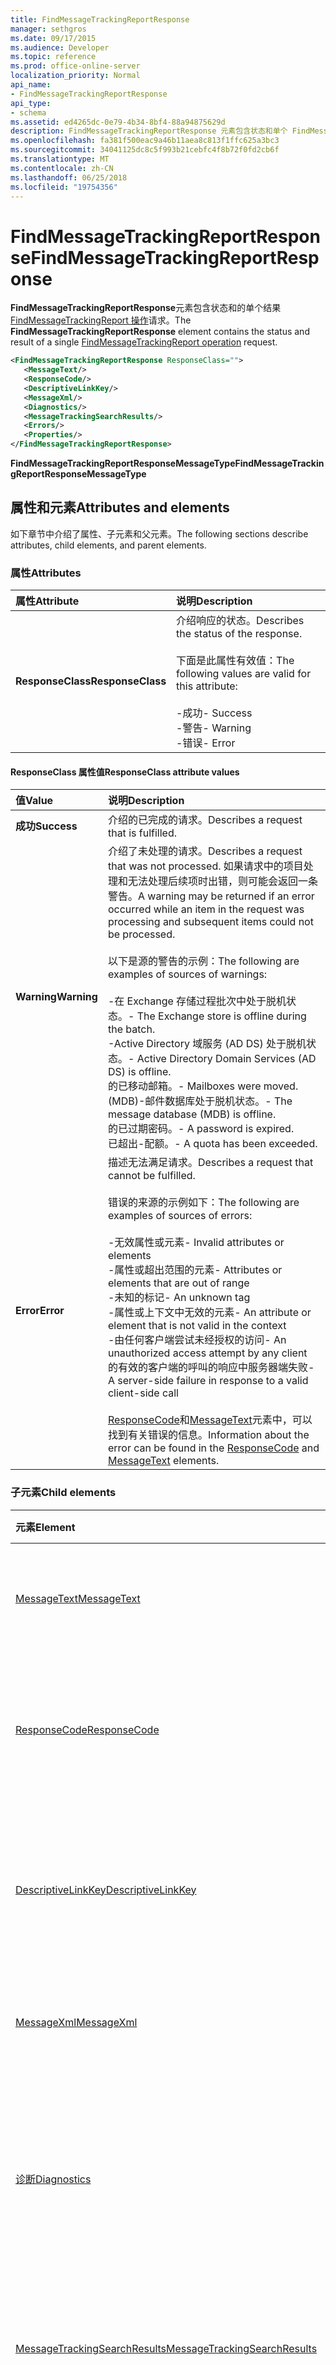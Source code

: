 ```yaml
---
title: FindMessageTrackingReportResponse
manager: sethgros
ms.date: 09/17/2015
ms.audience: Developer
ms.topic: reference
ms.prod: office-online-server
localization_priority: Normal
api_name:
- FindMessageTrackingReportResponse
api_type:
- schema
ms.assetid: ed4265dc-0e79-4b34-8bf4-88a94875629d
description: FindMessageTrackingReportResponse 元素包含状态和单个 FindMessageTrackingReport 操作请求的结果。
ms.openlocfilehash: fa381f500eac9a46b11aea8c813f1ffc625a3bc3
ms.sourcegitcommit: 34041125dc8c5f993b21cebfc4f8b72f0fd2cb6f
ms.translationtype: MT
ms.contentlocale: zh-CN
ms.lasthandoff: 06/25/2018
ms.locfileid: "19754356"
---
```

# <a name="findmessagetrackingreportresponse"></a><span data-ttu-id="0483e-103">FindMessageTrackingReportResponse</span><span class="sxs-lookup"><span data-stu-id="0483e-103">FindMessageTrackingReportResponse</span></span>

<span data-ttu-id="0483e-104">**FindMessageTrackingReportResponse**元素包含状态和的单个结果[FindMessageTrackingReport 操作](findmessagetrackingreport-operation.md)请求。</span><span class="sxs-lookup"><span data-stu-id="0483e-104">The **FindMessageTrackingReportResponse** element contains the status and result of a single [FindMessageTrackingReport operation](findmessagetrackingreport-operation.md) request.</span></span> 
  
```xml
<FindMessageTrackingReportResponse ResponseClass="">
   <MessageText/>
   <ResponseCode/>
   <DescriptiveLinkKey/>
   <MessageXml/>
   <Diagnostics/>
   <MessageTrackingSearchResults/>
   <Errors/>
   <Properties/>
</FindMessageTrackingReportResponse>
```

 <span data-ttu-id="0483e-105">**FindMessageTrackingReportResponseMessageType**</span><span class="sxs-lookup"><span data-stu-id="0483e-105">**FindMessageTrackingReportResponseMessageType**</span></span>
## <a name="attributes-and-elements"></a><span data-ttu-id="0483e-106">属性和元素</span><span class="sxs-lookup"><span data-stu-id="0483e-106">Attributes and elements</span></span>

<span data-ttu-id="0483e-107">如下章节中介绍了属性、子元素和父元素。</span><span class="sxs-lookup"><span data-stu-id="0483e-107">The following sections describe attributes, child elements, and parent elements.</span></span>
  
### <a name="attributes"></a><span data-ttu-id="0483e-108">属性</span><span class="sxs-lookup"><span data-stu-id="0483e-108">Attributes</span></span>

|<span data-ttu-id="0483e-109">**属性**</span><span class="sxs-lookup"><span data-stu-id="0483e-109">**Attribute**</span></span>|<span data-ttu-id="0483e-110">**说明**</span><span class="sxs-lookup"><span data-stu-id="0483e-110">**Description**</span></span>|
|:-----|:-----|
|<span data-ttu-id="0483e-111">**ResponseClass**</span><span class="sxs-lookup"><span data-stu-id="0483e-111">**ResponseClass**</span></span> <br/> | <span data-ttu-id="0483e-112">介绍响应的状态。</span><span class="sxs-lookup"><span data-stu-id="0483e-112">Describes the status of the response.</span></span><br/><br/> <span data-ttu-id="0483e-113">下面是此属性有效值：</span><span class="sxs-lookup"><span data-stu-id="0483e-113">The following values are valid for this attribute:</span></span>  <br/><br/><span data-ttu-id="0483e-114">-成功</span><span class="sxs-lookup"><span data-stu-id="0483e-114">-  Success</span></span>  <br/><span data-ttu-id="0483e-115">-警告</span><span class="sxs-lookup"><span data-stu-id="0483e-115">-  Warning</span></span>  <br/><span data-ttu-id="0483e-116">-错误</span><span class="sxs-lookup"><span data-stu-id="0483e-116">-  Error</span></span>  <br/> |
   
#### <a name="responseclass-attribute-values"></a><span data-ttu-id="0483e-117">ResponseClass 属性值</span><span class="sxs-lookup"><span data-stu-id="0483e-117">ResponseClass attribute values</span></span>

|<span data-ttu-id="0483e-118">**值**</span><span class="sxs-lookup"><span data-stu-id="0483e-118">**Value**</span></span>|<span data-ttu-id="0483e-119">**说明**</span><span class="sxs-lookup"><span data-stu-id="0483e-119">**Description**</span></span>|
|:-----|:-----|
|<span data-ttu-id="0483e-120">**成功**</span><span class="sxs-lookup"><span data-stu-id="0483e-120">**Success**</span></span> <br/> |<span data-ttu-id="0483e-121">介绍的已完成的请求。</span><span class="sxs-lookup"><span data-stu-id="0483e-121">Describes a request that is fulfilled.</span></span>  <br/> |
|<span data-ttu-id="0483e-122">**Warning**</span><span class="sxs-lookup"><span data-stu-id="0483e-122">**Warning**</span></span> <br/> | <span data-ttu-id="0483e-123">介绍了未处理的请求。</span><span class="sxs-lookup"><span data-stu-id="0483e-123">Describes a request that was not processed.</span></span> <span data-ttu-id="0483e-124">如果请求中的项目处理和无法处理后续项时出错，则可能会返回一条警告。</span><span class="sxs-lookup"><span data-stu-id="0483e-124">A warning may be returned if an error occurred while an item in the request was processing and subsequent items could not be processed.</span></span> <br/><br/><span data-ttu-id="0483e-125">以下是源的警告的示例：</span><span class="sxs-lookup"><span data-stu-id="0483e-125">The following are examples of sources of warnings:</span></span> <br/> <br/><span data-ttu-id="0483e-126">-在 Exchange 存储过程批次中处于脱机状态。</span><span class="sxs-lookup"><span data-stu-id="0483e-126">-  The Exchange store is offline during the batch.</span></span>  <br/><span data-ttu-id="0483e-127">-Active Directory 域服务 (AD DS) 处于脱机状态。</span><span class="sxs-lookup"><span data-stu-id="0483e-127">-  Active Directory Domain Services (AD DS) is offline.</span></span>  <br/><span data-ttu-id="0483e-128">的已移动邮箱。</span><span class="sxs-lookup"><span data-stu-id="0483e-128">-  Mailboxes were moved.</span></span>  <br/><span data-ttu-id="0483e-129">(MDB)-邮件数据库处于脱机状态。</span><span class="sxs-lookup"><span data-stu-id="0483e-129">-  The message database (MDB) is offline.</span></span>  <br/><span data-ttu-id="0483e-130">的已过期密码。</span><span class="sxs-lookup"><span data-stu-id="0483e-130">-  A password is expired.</span></span>  <br/><span data-ttu-id="0483e-131">已超出-配额。</span><span class="sxs-lookup"><span data-stu-id="0483e-131">-  A quota has been exceeded.</span></span>  <br/> |
|<span data-ttu-id="0483e-132">**Error**</span><span class="sxs-lookup"><span data-stu-id="0483e-132">**Error**</span></span> <br/> | <span data-ttu-id="0483e-133">描述无法满足请求。</span><span class="sxs-lookup"><span data-stu-id="0483e-133">Describes a request that cannot be fulfilled.</span></span> <br/><br/><span data-ttu-id="0483e-134">错误的来源的示例如下：</span><span class="sxs-lookup"><span data-stu-id="0483e-134">The following are examples of sources of errors:</span></span>  <br/><br/><span data-ttu-id="0483e-135">-无效属性或元素</span><span class="sxs-lookup"><span data-stu-id="0483e-135">-  Invalid attributes or elements</span></span>  <br/><span data-ttu-id="0483e-136">-属性或超出范围的元素</span><span class="sxs-lookup"><span data-stu-id="0483e-136">-  Attributes or elements that are out of range</span></span>  <br/><span data-ttu-id="0483e-137">-未知的标记</span><span class="sxs-lookup"><span data-stu-id="0483e-137">-  An unknown tag</span></span>  <br/><span data-ttu-id="0483e-138">-属性或上下文中无效的元素</span><span class="sxs-lookup"><span data-stu-id="0483e-138">-  An attribute or element that is not valid in the context</span></span>  <br/><span data-ttu-id="0483e-139">-由任何客户端尝试未经授权的访问</span><span class="sxs-lookup"><span data-stu-id="0483e-139">-  An unauthorized access attempt by any client</span></span>  <br/><span data-ttu-id="0483e-140">的有效的客户端的呼叫的响应中服务器端失败</span><span class="sxs-lookup"><span data-stu-id="0483e-140">-  A server-side failure in response to a valid client-side call</span></span>  <br/><br/>  <span data-ttu-id="0483e-141">[ResponseCode](responsecode.md)和[MessageText](messagetext.md)元素中，可以找到有关错误的信息。</span><span class="sxs-lookup"><span data-stu-id="0483e-141">Information about the error can be found in the [ResponseCode](responsecode.md) and [MessageText](messagetext.md) elements.</span></span>  <br/> |
   
### <a name="child-elements"></a><span data-ttu-id="0483e-142">子元素</span><span class="sxs-lookup"><span data-stu-id="0483e-142">Child elements</span></span>

|<span data-ttu-id="0483e-143">**元素**</span><span class="sxs-lookup"><span data-stu-id="0483e-143">**Element**</span></span>|<span data-ttu-id="0483e-144">**说明**</span><span class="sxs-lookup"><span data-stu-id="0483e-144">**Description**</span></span>|
|:-----|:-----|
|[<span data-ttu-id="0483e-145">MessageText</span><span class="sxs-lookup"><span data-stu-id="0483e-145">MessageText</span></span>](messagetext.md) <br/> |<span data-ttu-id="0483e-146">提供的响应状态的文本说明。</span><span class="sxs-lookup"><span data-stu-id="0483e-146">Provides a text description of the status of the response.</span></span>  <br/> |
|[<span data-ttu-id="0483e-147">ResponseCode</span><span class="sxs-lookup"><span data-stu-id="0483e-147">ResponseCode</span></span>](responsecode.md) <br/> |<span data-ttu-id="0483e-148">提供标识的特定错误的请求时遇到的错误代码。</span><span class="sxs-lookup"><span data-stu-id="0483e-148">Provides an error code that identifies the specific error that the request encountered.</span></span>  <br/> |
|[<span data-ttu-id="0483e-149">DescriptiveLinkKey</span><span class="sxs-lookup"><span data-stu-id="0483e-149">DescriptiveLinkKey</span></span>](descriptivelinkkey.md) <br/> |<span data-ttu-id="0483e-150">当前未使用，保留以供将来使用。</span><span class="sxs-lookup"><span data-stu-id="0483e-150">Currently unused and reserved for future use.</span></span> <span data-ttu-id="0483e-151">此元素包含一个值为 0。</span><span class="sxs-lookup"><span data-stu-id="0483e-151">This element contains a value of 0.</span></span>  <br/> |
|[<span data-ttu-id="0483e-152">MessageXml</span><span class="sxs-lookup"><span data-stu-id="0483e-152">MessageXml</span></span>](messagexml.md) <br/> |<span data-ttu-id="0483e-153">提供了其他错误响应信息。</span><span class="sxs-lookup"><span data-stu-id="0483e-153">Provides additional error response information.</span></span>  <br/> |
|[<span data-ttu-id="0483e-154">诊断</span><span class="sxs-lookup"><span data-stu-id="0483e-154">Diagnostics</span></span>](diagnostics.md) <br/> |<span data-ttu-id="0483e-155">包含用于生成数据中心中的跟踪功能的各种统计报告的信息。</span><span class="sxs-lookup"><span data-stu-id="0483e-155">Contains information that will be used to produce various statistical reports for the tracking feature in a DataCenter.</span></span>  <br/> |
|[<span data-ttu-id="0483e-156">MessageTrackingSearchResults</span><span class="sxs-lookup"><span data-stu-id="0483e-156">MessageTrackingSearchResults</span></span>](messagetrackingsearchresults.md) <br/> |<span data-ttu-id="0483e-157">包含和匹配的搜索要求的邮件的数组。</span><span class="sxs-lookup"><span data-stu-id="0483e-157">Contains and array of messages that match the search requirements.</span></span>  <br/> |
|[<span data-ttu-id="0483e-158">ExecutedSearchScope</span><span class="sxs-lookup"><span data-stu-id="0483e-158">ExecutedSearchScope</span></span>](executedsearchscope.md) <br/> |<span data-ttu-id="0483e-159">包含执行从中获取搜索结果的搜索范围。</span><span class="sxs-lookup"><span data-stu-id="0483e-159">Contains the scope of the search that was performed to get the search results.</span></span>  <br/> |
|[<span data-ttu-id="0483e-160">错误</span><span class="sxs-lookup"><span data-stu-id="0483e-160">Errors</span></span>](errors-ex15websvcsotherref.md) <br/> |<span data-ttu-id="0483e-161">包含用于存储通过 Web 服务返回的错误的属性包。</span><span class="sxs-lookup"><span data-stu-id="0483e-161">Contains a property bag to store errors that are returned through the Web service.</span></span>  <br/> |
|[<span data-ttu-id="0483e-162">属性 (ArrayOfTrackingPropertiesType)</span><span class="sxs-lookup"><span data-stu-id="0483e-162">Properties (ArrayOfTrackingPropertiesType)</span></span>](properties-arrayoftrackingpropertiestype.md) <br/> |<span data-ttu-id="0483e-163">包含一个或多个跟踪属性的列表。</span><span class="sxs-lookup"><span data-stu-id="0483e-163">Contains a list of one or more tracking properties.</span></span>  <br/> |
   
### <a name="parent-elements"></a><span data-ttu-id="0483e-164">父元素</span><span class="sxs-lookup"><span data-stu-id="0483e-164">Parent elements</span></span>

<span data-ttu-id="0483e-165">无。</span><span class="sxs-lookup"><span data-stu-id="0483e-165">None.</span></span>
  
## <a name="text-value"></a><span data-ttu-id="0483e-166">文本值</span><span class="sxs-lookup"><span data-stu-id="0483e-166">Text value</span></span>

<span data-ttu-id="0483e-167">无。</span><span class="sxs-lookup"><span data-stu-id="0483e-167">None.</span></span>
  
## <a name="remarks"></a><span data-ttu-id="0483e-168">备注</span><span class="sxs-lookup"><span data-stu-id="0483e-168">Remarks</span></span>

<span data-ttu-id="0483e-169">描述此元素的架构位于承载 Exchange Web Services 的 IIS 虚拟目录中。</span><span class="sxs-lookup"><span data-stu-id="0483e-169">The schema that describes this element is located in the IIS virtual directory that hosts Exchange Web Services.</span></span>
  
## <a name="element-information"></a><span data-ttu-id="0483e-170">元素信息</span><span class="sxs-lookup"><span data-stu-id="0483e-170">Element information</span></span>

|||
|:-----|:-----|
|<span data-ttu-id="0483e-171">命名空间</span><span class="sxs-lookup"><span data-stu-id="0483e-171">Namespace</span></span>  <br/> |http://schemas.microsoft.com/exchange/services/2006/messages  <br/> |
|<span data-ttu-id="0483e-172">架构名称</span><span class="sxs-lookup"><span data-stu-id="0483e-172">Schema Name</span></span>  <br/> |<span data-ttu-id="0483e-173">消息架构</span><span class="sxs-lookup"><span data-stu-id="0483e-173">Messages schema</span></span>  <br/> |
|<span data-ttu-id="0483e-174">验证文件</span><span class="sxs-lookup"><span data-stu-id="0483e-174">Validation File</span></span>  <br/> |<span data-ttu-id="0483e-175">Messages.xsd</span><span class="sxs-lookup"><span data-stu-id="0483e-175">Messages.xsd</span></span>  <br/> |
|<span data-ttu-id="0483e-176">可以为空</span><span class="sxs-lookup"><span data-stu-id="0483e-176">Can be Empty</span></span>  <br/> |<span data-ttu-id="0483e-177">False</span><span class="sxs-lookup"><span data-stu-id="0483e-177">False</span></span>  <br/> |
   
## <a name="see-also"></a><span data-ttu-id="0483e-178">另请参阅</span><span class="sxs-lookup"><span data-stu-id="0483e-178">See also</span></span>

- [<span data-ttu-id="0483e-179">FindMessageTrackingReport 操作</span><span class="sxs-lookup"><span data-stu-id="0483e-179">FindMessageTrackingReport operation</span></span>](findmessagetrackingreport-operation.md)
- [<span data-ttu-id="0483e-180">在交换 EWS XML 元素</span><span class="sxs-lookup"><span data-stu-id="0483e-180">EWS XML elements in Exchange</span></span>](ews-xml-elements-in-exchange.md)

